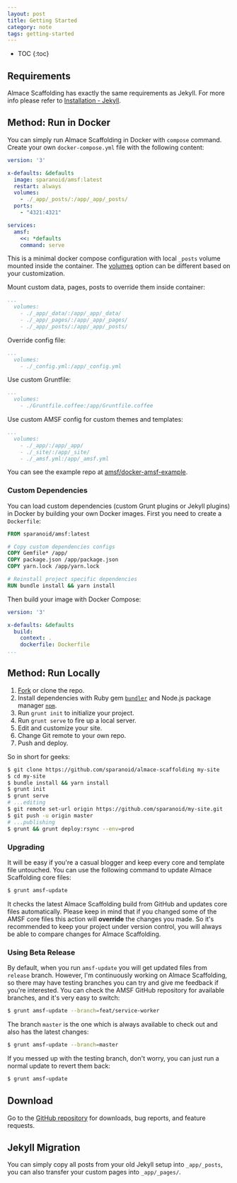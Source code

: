 ```yaml
---
layout: post
title: Getting Started
category: note
tags: getting-started
---
```


- TOC
{:toc}

## Requirements

Almace Scaffolding has exactly the same requirements as Jekyll. For more info please refer to [Installation - Jekyll](https://jekyllrb.com/docs/installation/).

## Method: Run in Docker

You can simply run Almace Scaffolding in Docker with `compose` command. Create your own `docker-compose.yml` file with the following content:

```yml
version: '3'

x-defaults: &defaults
  image: sparanoid/amsf:latest
  restart: always
  volumes:
    - ./_app/_posts/:/app/_app/_posts/
  ports:
    - "4321:4321"

services:
  amsf:
    <<: *defaults
    command: serve
```

This is a minimal docker compose configuration with local `_posts` volume mounted inside the container. The [volumes](https://docs.docker.com/compose/compose-file/compose-file-v3/#volumes) option can be different based on your customization.

Mount custom data, pages, posts to override them inside container:

```yml
...
  volumes:
    - ./_app/_data/:/app/_app/_data/
    - ./_app/_pages/:/app/_app/_pages/
    - ./_app/_posts/:/app/_app/_posts/
```

Override config file:

```yml
...
  volumes:
    - ./_config.yml:/app/_config.yml
```

Use custom Gruntfile:

```yml
...
  volumes:
    - ./Gruntfile.coffee:/app/Gruntfile.coffee
```

Use custom AMSF config for custom themes and templates:

```yml
...
  volumes:
    - ./_app/:/app/_app/
    - ./_site/:/app/_site/
    - ./_amsf.yml:/app/_amsf.yml
```

You can see the example repo at [amsf/docker-amsf-example](https://github.com/amsf/docker-amsf-example).

### Custom Dependencies

You can load custom dependencies (custom Grunt plugins or Jekyll plugins) in Docker by building your own Docker images. First you need to create a `Dockerfile`:

```dockerfile
FROM sparanoid/amsf:latest

# Copy custom dependencies configs
COPY Gemfile* /app/
COPY package.json /app/package.json
COPY yarn.lock /app/yarn.lock

# Reinstall project specific dependencies
RUN bundle install && yarn install
```

Then build your image with Docker Compose:

```yml
version: '3'

x-defaults: &defaults
  build:
    context: .
    dockerfile: Dockerfile
...
```

## Method: Run Locally

1. [Fork](https://github.com/sparanoid/almace-scaffolding/fork) or clone the repo.
2. Install dependencies with Ruby gem [`bundler`](https://bundler.io/) and Node.js package manager [`npm`](https://www.npmjs.org/).
3. Run `grunt init` to initialize your project.
4. Run `grunt serve` to fire up a local server.
5. Edit and customize your site.
6. Change Git remote to your own repo.
7. Push and deploy.

So in short for geeks:

```sh
$ git clone https://github.com/sparanoid/almace-scaffolding my-site
$ cd my-site
$ bundle install && yarn install
$ grunt init
$ grunt serve
# ...editing
$ git remote set-url origin https://github.com/sparanoid/my-site.git
$ git push -u origin master
# ...publishing
$ grunt && grunt deploy:rsync --env=prod
```

### Upgrading

It will be easy if you're a casual blogger and keep every core and template file untouched. You can use the following command to update Almace Scaffolding core files:

```sh
$ grunt amsf-update
```

It checks the latest Almace Scaffolding build from GitHub and updates core files automatically. Please keep in mind that if you changed some of the AMSF core files this action will **override** the changes you made. So it's recommended to keep your project under version control, you will always be able to compare changes for Almace Scaffolding.

### Using Beta Release

By default, when you run `amsf-update` you will get updated files from `release` branch. However, I'm continuously working on Almace Scaffolding, so there may have testing branches you can try and give me feedback if you're interested. You can check the AMSF GitHub repository for available branches, and it's very easy to switch:

```sh
$ grunt amsf-update --branch=feat/service-worker
```

The branch `master` is the one which is always available to check out and also has the latest changes:

```sh
$ grunt amsf-update --branch=master
```

If you messed up with the testing branch, don't worry, you can just run a normal update to revert them back:

```sh
$ grunt amsf-update
```

## Download

Go to the [GitHub repository](https://github.com/sparanoid/almace-scaffolding) for downloads, bug reports, and feature requests.

## Jekyll Migration

You can simply copy all posts from your old Jekyll setup into `_app/_posts`, you can also transfer your custom pages into `_app/_pages/`.
